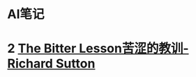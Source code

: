 # AI笔记

# 2 <a href="./The Bitter Lesson苦涩的教训-Richard Sutton.md"> The Bitter Lesson苦涩的教训-Richard Sutton</a>
